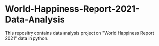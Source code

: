 # World-Happiness-Report-2021-Data-Analysis
This repositry contains data analysis project on "World Happiness Report 2021" data in python.
